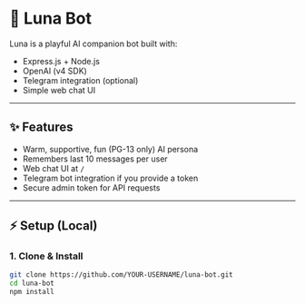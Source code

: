 # 🌙 Luna Bot

Luna is a playful AI companion bot built with:
- Express.js + Node.js
- OpenAI (v4 SDK)
- Telegram integration (optional)
- Simple web chat UI

---

## ✨ Features
- Warm, supportive, fun (PG-13 only) AI persona
- Remembers last 10 messages per user
- Web chat UI at `/`
- Telegram bot integration if you provide a token
- Secure admin token for API requests

---

## ⚡ Setup (Local)

### 1. Clone & Install
```bash
git clone https://github.com/YOUR-USERNAME/luna-bot.git
cd luna-bot
npm install

